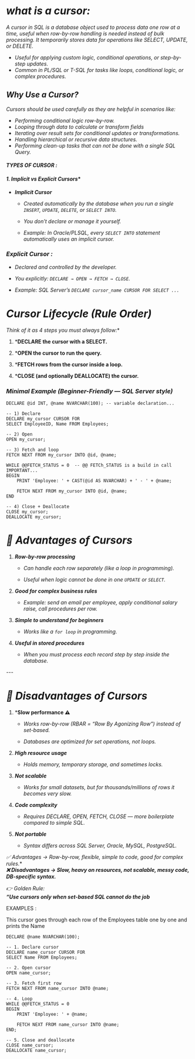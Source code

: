 # *what is a cursor:* 

*A cursor in SQL is a database object used to process data one row at a time, useful when row-by-row handling is needed instead of bulk processing. It temporarily stores data for operations like SELECT, UPDATE, or DELETE.*

- *Useful for applying custom logic, conditional operations, or step-by-step updates.*
- *Common in PL/SQL or T-SQL for tasks like loops, conditional logic, or complex procedures.*

## ***Why Use a Cursor?***

*Cursors should be used carefully as they are helpful in scenarios like:*

- *Performing conditional logic row-by-row.*
- *Looping through data to calculate or transform fields*
- *Iterating over result sets for conditional updates or transformations.*
- *Handling hierarchical or recursive data structures.*
- *Performing clean-up tasks that can not be done with a single SQL Query.*


#### *TYPES OF CURSOR  :* 

#### *1. *Implicit vs Explicit Cursors***

- ***Implicit Cursor***
    
    - *Created automatically by the database when you run a single `INSERT`, `UPDATE`, `DELETE`, or `SELECT INTO`.*
        
    - *You don’t declare or manage it yourself.*
        
    - *Example: In Oracle/PLSQL, every `SELECT INTO` statement automatically uses an implicit cursor.*

###  *Explicit Cursor :*

- *Declared and controlled by the developer.*
    
- *You explicitly: `DECLARE → OPEN → FETCH → CLOSE`.*
    
- *Example: SQL Server’s `DECLARE cursor_name CURSOR FOR SELECT ...`*

# *Cursor Lifecycle (Rule Order)*

*Think of it as *4 steps you must always follow:***

1. ***DECLARE the cursor with a SELECT.**
    
2. ***OPEN the cursor to run the query.**
    
3. ***FETCH rows from the cursor inside a loop.**
    
4. ***CLOSE (and optionally DEALLOCATE) the cursor.**

### *Minimal Example (Beginner-Friendly — SQL Server style)*

```mysql 
DECLARE @id INT, @name NVARCHAR(100); -- variable declaration... 

-- 1) Declare
DECLARE my_cursor CURSOR FOR
SELECT EmployeeID, Name FROM Employees;

-- 2) Open
OPEN my_cursor;

-- 3) Fetch and loop
FETCH NEXT FROM my_cursor INTO @id, @name;

WHILE @@FETCH_STATUS = 0  -- @@ FETCh_STATUS is a build in call  IMPORTANT...
BEGIN
    PRINT 'Employee: ' + CAST(@id AS NVARCHAR) + ' - ' + @name;

    FETCH NEXT FROM my_cursor INTO @id, @name;
END

-- 4) Close + Deallocate
CLOSE my_cursor;
DEALLOCATE my_cursor;

```


# *🔹 Advantages of Cursors*

1. ***Row-by-row processing***
    
    - *Can handle each row separately (like a loop in programming).*
        
    - *Useful when logic cannot be done in one `UPDATE` or `SELECT`.*
        
2. ***Good for complex business rules***
    
    - *Example: send an email per employee, apply conditional salary raise, call procedures per row.*
        
3. ***Simple to understand for beginners***
    
    - *Works like a `for loop` in programming.*
        
4. ***Useful in stored procedures***
    
    - *When you must process each record step by step inside the database.*
        

*---*

# *🔹 Disadvantages of Cursors*

1. ***Slow performance ⚠️**
    
    - *Works row-by-row (RBAR = “Row By Agonizing Row”) instead of set-based.*
        
    - *Databases are optimized for set operations, not loops.*
        
2. ***High resource usage***
    
    - *Holds memory, temporary storage, and sometimes locks.*
        
3. ***Not scalable***
    
    - *Works for small datasets, but for thousands/millions of rows it becomes very slow.*
        
4. ***Code complexity***
    
    - *Requires DECLARE, OPEN, FETCH, CLOSE — more boilerplate compared to simple SQL.*
        
5. ***Not portable***
    
    - *Syntax differs across SQL Server, Oracle, MySQL, PostgreSQL.*




*✅ *Advantages → Row-by-row, flexible, simple to code, good for complex rules.***  
***❌ Disadvantages → Slow, heavy on resources, not scalable, messy code, DB-specific syntax.***

*👉 Golden Rule:*  
***“Use cursors only when set-based SQL cannot do the job***



EXAMPLES : 

This cursor goes through each row of the Employees table one by one and prints the Name


```mysql 
DECLARE @name NVARCHAR(100);

-- 1. Declare cursor
DECLARE name_cursor CURSOR FOR
SELECT Name FROM Employees;

-- 2. Open cursor
OPEN name_cursor;

-- 3. Fetch first row
FETCH NEXT FROM name_cursor INTO @name;

-- 4. Loop
WHILE @@FETCH_STATUS = 0
BEGIN
    PRINT 'Employee: ' + @name;

    FETCH NEXT FROM name_cursor INTO @name;
END;

-- 5. Close and deallocate
CLOSE name_cursor;
DEALLOCATE name_cursor;

```